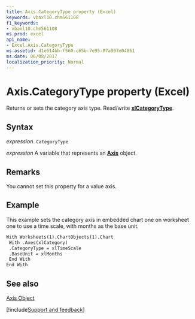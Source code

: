 ```yaml
---
title: Axis.CategoryType property (Excel)
keywords: vbaxl10.chm561108
f1_keywords:
- vbaxl10.chm561108
ms.prod: excel
api_name:
- Excel.Axis.CategoryType
ms.assetid: d1e614bb-f560-c65b-7e95-07a997e04861
ms.date: 06/08/2017
localization_priority: Normal
---
```



# Axis.CategoryType property (Excel)

Returns or sets the category axis type. Read/write  **[xlCategoryType](Excel.XlCategoryType.md)**.


## Syntax

_expression_. `CategoryType`

_expression_ A variable that represents an **[Axis](Excel.Axis(object).md)** object.


## Remarks

You cannot set this property for a value axis.


## Example

This example sets the category axis in embedded chart one on worksheet one to use a time scale, with months as the base unit.


```vb
With Worksheets(1).ChartObjects(1).Chart 
 With .Axes(xlCategory) 
 .CategoryType = xlTimeScale 
 .BaseUnit = xlMonths 
 End With 
End With
```


## See also


[Axis Object](Excel.Axis(object).md)

[!include[Support and feedback](~/includes/feedback-boilerplate.md)]